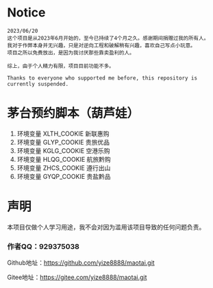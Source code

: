 # Notice

```
2023/06/20
这个项目是从2023年6月开始的，至今已持续了4个月之久。感谢期间捐赠过我的所有人。
我对于作弊本身并无兴趣，只是对逆向工程和破解稍有兴趣，喜欢自己写点小玩意。
项目之所以免费放出，是因为我讨厌那些靠卖盈利的人。

综上，由于个人精力有限，项目目前功能不多。

Thanks to everyone who supported me before, this repository is currently suspended.
```

# 茅台预约脚本（葫芦娃）
1. 环境变量 XLTH_COOKIE 新联惠购
2. 环境变量 GLYP_COOKIE 贵旅优品
3. 环境变量 KGLG_COOKIE 空港乐购
4. 环境变量 HLQG_COOKIE 航旅黔购
5. 环境变量 ZHCS_COOKIE 遵行出山
6. 环境变量 GYQP_COOKIE 贵盐黔品

# 声明
本项目仅做个人学习用途，我不会对因为滥用该项目导致的任何问题负责。

### 作者QQ：929375038

Github地址：https://github.com/yize8888/maotai.git

Gitee地址：https://gitee.com/yize8888/maotai.git